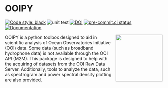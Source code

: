 # OOIPY
[![Code style: black](https://img.shields.io/badge/code%20style-black-000000.svg)](https://github.com/psf/black) ![unit test](https://github.com/Ocean-Data-Lab/ooipy/actions/workflows/unit_test.yml/badge.svg) [![DOI](https://zenodo.org/badge/DOI/10.5281/zenodo.4276862.svg)](https://doi.org/10.5281/zenodo.4276862) [![pre-commit.ci status](https://results.pre-commit.ci/badge/github/Ocean-Data-Lab/ooipy/master.svg)](https://results.pre-commit.ci/latest/github/Ocean-Data-Lab/ooipy/master) [![Documentation](https://readthedocs.org/projects/ooipy/badge/?version=latest)](https://ooipy.readthedocs.io/en/latest/?badge=latest)

<img src='imgs/OOIPY_Logo.png' align="right" width=150>

<!-- SPHINX-START -->

OOIPY is a python toolbox designed to aid in scientific analysis of Ocean Observatories Initiative (OOI) data. Some data (such as broadband hydrophone data) is not available through the OOI API (M2M). This package is designed to help with the acquiring of datasets from the OOI Raw Data Server. Additionally, tools to analyze the data, such as spectrogram and power spectral density plotting are also provided.
